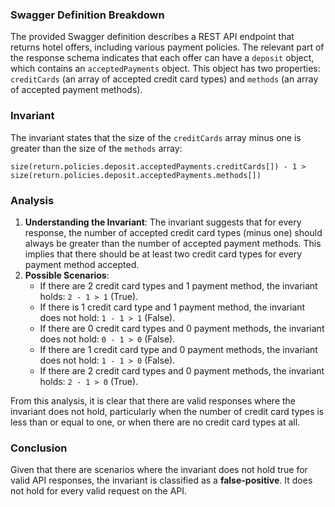 ### Swagger Definition Breakdown
The provided Swagger definition describes a REST API endpoint that returns hotel offers, including various payment policies. The relevant part of the response schema indicates that each offer can have a `deposit` object, which contains an `acceptedPayments` object. This object has two properties: `creditCards` (an array of accepted credit card types) and `methods` (an array of accepted payment methods).

### Invariant
The invariant states that the size of the `creditCards` array minus one is greater than the size of the `methods` array: 

`size(return.policies.deposit.acceptedPayments.creditCards[]) - 1 > size(return.policies.deposit.acceptedPayments.methods[])`

### Analysis
1. **Understanding the Invariant**: The invariant suggests that for every response, the number of accepted credit card types (minus one) should always be greater than the number of accepted payment methods. This implies that there should be at least two credit card types for every payment method accepted.
2. **Possible Scenarios**: 
   - If there are 2 credit card types and 1 payment method, the invariant holds: `2 - 1 > 1` (True).
   - If there is 1 credit card type and 1 payment method, the invariant does not hold: `1 - 1 > 1` (False).
   - If there are 0 credit card types and 0 payment methods, the invariant does not hold: `0 - 1 > 0` (False).
   - If there are 1 credit card type and 0 payment methods, the invariant does not hold: `1 - 1 > 0` (False).
   - If there are 2 credit card types and 0 payment methods, the invariant holds: `2 - 1 > 0` (True).

From this analysis, it is clear that there are valid responses where the invariant does not hold, particularly when the number of credit card types is less than or equal to one, or when there are no credit card types at all.

### Conclusion
Given that there are scenarios where the invariant does not hold true for valid API responses, the invariant is classified as a **false-positive**. It does not hold for every valid request on the API.
